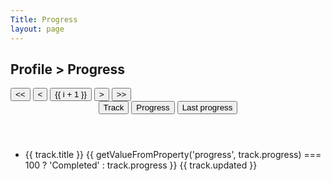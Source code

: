 ```yaml
---
Title: Progress
layout: page
---
```


## Profile > Progress

<script lang="ts" setup>
import { computed, ref } from 'vue'

const tracks = ref([
  { title: 'Track A', progress: '16 / 31', updated: '2024-12-05T24:31:10.909Z' },
  { title: 'Track B', progress: '4 / 22', updated: '2024-12-05T24:33:10.909Z' },
  { title: 'Track C', progress: '6 / 45', updated: '2025-01-03T42:08:10.909Z' },
  { title: 'Track D', progress: '49 / 109', updated: '2024-08-02T02:43:10.909Z' },
  { title: 'Track E', progress: '32 / 33', updated: '2025-03-04T31:32:10.909Z' },
  { title: 'Track F', progress: '16 / 31', updated: '2024-09-06T59:13:10.909Z' },
  { title: 'Track G', progress: '16 / 31', updated: '2025-09-06T22:22:10.909Z' },
  { title: 'Track H', progress: '16 / 31', updated: '2024-10-05T14:34:10.909Z' },
  { title: 'Track I', progress: '16 / 31', updated: '2023-06-07T12:54:10.909Z' },
  { title: 'Track J', progress: '16 / 31', updated: '2023-06-07T12:54:10.909Z' },
  { title: 'Track K', progress: '16 / 31', updated: '2023-06-07T12:54:10.909Z' },
  { title: 'Track L', progress: '16 / 31', updated: '2023-06-07T12:54:10.909Z' },
  { title: 'Track M', progress: '16 / 31', updated: '2023-06-07T12:54:10.909Z' },
  { title: 'Track N', progress: '16 / 31', updated: '2023-06-07T12:54:10.909Z' },
  { title: 'Track O', progress: '16 / 31', updated: '2023-06-07T12:54:10.909Z' },
  { title: 'Track P', progress: '16 / 31', updated: '2023-06-07T12:54:10.909Z' },
  { title: 'Track Q', progress: '16 / 31', updated: '2023-06-07T12:54:10.909Z' },
  { title: 'Track R', progress: '16 / 31', updated: '2023-06-07T12:54:10.909Z' },
  { title: 'Track S', progress: '16 / 31', updated: '2023-06-07T12:54:10.909Z' },
  { title: 'Track T', progress: '16 / 31', updated: '2023-06-07T12:54:10.909Z' },
  { title: 'Track U', progress: '16 / 31', updated: '2023-06-07T12:54:10.909Z' },
  { title: 'Track V', progress: '16 / 31', updated: '2023-06-07T12:54:10.909Z' },
  { title: 'Track W', progress: '16 / 31', updated: '2023-06-07T12:54:10.909Z' },
  { title: 'Track X', progress: '16 / 31', updated: '2023-06-07T12:54:10.909Z' },
  { title: 'Track Y', progress: '31 / 31', updated: '2023-06-07T12:54:10.909Z' },
  { title: 'Track Z', progress: '0 / 31', updated: '2023-06-07T12:54:10.909Z' },
])

const aDirection = ref(1)
const bDirection = ref(1)
const cDirection = ref(1)

const page = ref(0)

const pages = computed(() => Math.ceil(tracks.value.length / 10))

const getValueFromProperty = (property: string, value: string) =>
  property === 'track' ? value
    : property === 'progress' ? Math.ceil(Number(value.split(' / ')[0]) / Number(value.split(' / ')[1]) * 100)
    : value

const sortTracks = (property: string, direction: number) => tracks.value.sort((a, b) => {
  const ret = getValueFromProperty(property, a[property]) > getValueFromProperty(property, b[property]) ? 1 : -1
  return ret * direction
})
  
</script>

<div class="grid">
  <div class="place-self-center min-w-[300px] w-full lg:min-w-[748px] max-w-[1200px] p-8">
    <div class="grid grid-cols-3 gap-8 border-1 border-neutral-600 rounded-lg p-8">
      <div v-if="pages > 1" class="col-span-full place-self-end">
        <div class="grid cols-span-full grid-flow-col bg-neutral-800 border-neutral-600 border-1 rounded-full overflow-hidden">
          <button
            class="!p-2 !pl-4 hover:!bg-neutral-700 rounded-l-full"
            :class="[
              pages < 2 ? 'hidden' : '',
            ]"
            @click="page = 0"
          ><<</button>
          <button
            class="p-2 aspect-square hover:!bg-neutral-700"
            :class="[
              pages < 2 ? 'hidden' : '',
            ]"
            @click="page = page > 0 ? page -= 1 : 0"
          ><</button>
          <button
            v-for="(v, i) in pages"
            class="p-2 aspect-square hover:!bg-neutral-700"
            :class="[
              page == i ? '!bg-neutral-700/80' : '',
            ]"
            @click="page = i"
          >{{ i + 1 }}</button>
          <button
            class="p-2 aspect-square hover:!bg-neutral-700"
            :class="[
              pages < 2 ? 'hidden' : '',
            ]"
            @click="page = page < pages ? page += 1 : 0"
          >></button>
          <button
            class="!p-2 !pr-4 hover:!bg-neutral-700 rounded-r-full"
            :class="[
              pages < 2 ? 'hidden' : '',
            ]"
            @click="page = pages  - 1"
          >>></button>
        </div>
      </div>
      <header class="grid grid-cols-subgrid border-b-1 border-neutral-600 col-span-full pb-2">
        <button class="uppercase" @click="sortTracks('title', (aDirection = aDirection * -1))">Track</button>
        <button class="uppercase" @click="sortTracks('progress', (bDirection = bDirection * -1))">Progress</button>
        <button class="uppercase" @click="sortTracks('updated', (cDirection = cDirection * -1))">Last progress</button>
      </header>
      <ul class="grid grid-cols-subgrid col-span-full gap-4">
        <li
          v-for="track in tracks.slice(page * 10, (page * 10) + 10)"
          :key="track"
          class="
            relative grid grid-cols-subgrid col-span-full p-4 bg-neutral-800
            border-1 border-neutral-600 rounded-lg overflow-hidden
          "
        >
          <span>{{ track.title }}</span>
          <span class="place-self-center">{{ getValueFromProperty('progress', track.progress) === 100 ? 'Completed' : track.progress }}</span>
          <span class="place-self-end">{{ track.updated }}</span>
          <div
            class="absolute h-full bg-red-500/10 left-0 bottom-0"
            :style="{
              'width': `${getValueFromProperty('progress', track.progress)}%`,
            }"
          />
        </li>
      </ul>
    </div>
  </div>
</div>

